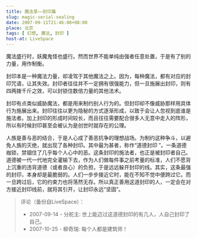 ```yaml
---
title: 魔法录——封印篇
slug: magic-serial-sealing
date: 2007-09-11T21:46:00+08:00
place: 北京
tags: [ 幻想, 魔法, 封印 ]
host-at: LiveSpace
---
```

魔法盛行时，妖魔鬼怪也盛行。然而世界不能单纯由强者任意处置，于是有了别的力量，用作制衡。

封印本是一种魔法力量，却凌驾于其他魔法之上。因为，每种魔法，都有对应的封印咒语，让其失效。封印者往往并不一定拥有很强能力，但一旦施展出封印，则有四两拨千斤之效，可以封锁住数倍力量的其他法术。

封印有点类似威胁魔法，都是用来制约别人行为的。但封印却不像威胁那样用具体行为施展出来。封印往往以更为隐秘的方式逐渐形成，以致于会让人忽视到底谁是施法者。加上封印的形成时间较长，而且往往需要配合很多人无意中走入的阵形，所以有时候封印甚至会被认为是创世时就存在的公理。

人族是善与恶的结合，于是人心成了善恶抗争的理想战场。为制约这种争斗，以避免人族的灭绝，就出现了各种封印。其中最为甚者，称作“道德封印 ”。一条道德枷锁，禁锢住了几乎每个人心中的恶。这条封印的施法者，也正是被封印者自己。道德被一代一代地完全灌输下去，作为人们做每件事之前考量的标准，人们不愿背上沉重的违背道德（或者良心）的负担，于是远远躲开封印的线。其实，这条最强的封印，本身却是最脆弱的。人们一步步接近它时，能在不知不觉中便跨过它。而一旦跨过后，它的约束力也将荡然无存。所以真正善用这道封印的人，一定会在对方接近封印线前，就将其引开，让封印永远“坚固”。

> 评论（备份自LiveSpace）：
>
> * 2007-09-14 - 分舵主: 世上能迈过这道德封印的有几人，人自己封印了自己。
> * 2007-10-25 - 柳奇瑞: 每个人都是建筑师！

